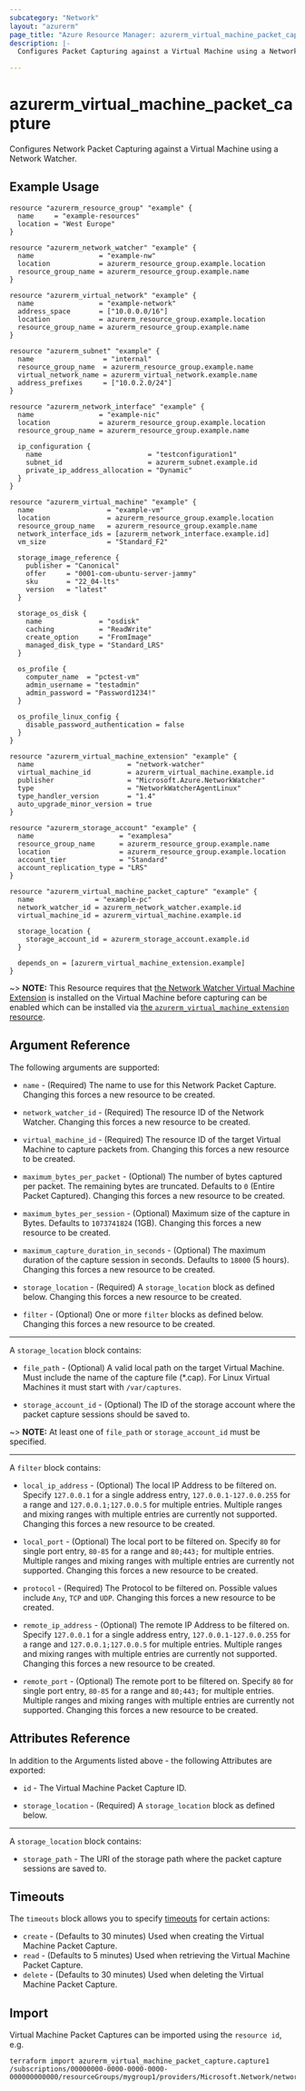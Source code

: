 ```yaml
---
subcategory: "Network"
layout: "azurerm"
page_title: "Azure Resource Manager: azurerm_virtual_machine_packet_capture"
description: |-
  Configures Packet Capturing against a Virtual Machine using a Network Watcher.

---
```


# azurerm_virtual_machine_packet_capture

Configures Network Packet Capturing against a Virtual Machine using a Network Watcher.

## Example Usage

```hcl
resource "azurerm_resource_group" "example" {
  name     = "example-resources"
  location = "West Europe"
}

resource "azurerm_network_watcher" "example" {
  name                = "example-nw"
  location            = azurerm_resource_group.example.location
  resource_group_name = azurerm_resource_group.example.name
}

resource "azurerm_virtual_network" "example" {
  name                = "example-network"
  address_space       = ["10.0.0.0/16"]
  location            = azurerm_resource_group.example.location
  resource_group_name = azurerm_resource_group.example.name
}

resource "azurerm_subnet" "example" {
  name                 = "internal"
  resource_group_name  = azurerm_resource_group.example.name
  virtual_network_name = azurerm_virtual_network.example.name
  address_prefixes     = ["10.0.2.0/24"]
}

resource "azurerm_network_interface" "example" {
  name                = "example-nic"
  location            = azurerm_resource_group.example.location
  resource_group_name = azurerm_resource_group.example.name

  ip_configuration {
    name                          = "testconfiguration1"
    subnet_id                     = azurerm_subnet.example.id
    private_ip_address_allocation = "Dynamic"
  }
}

resource "azurerm_virtual_machine" "example" {
  name                  = "example-vm"
  location              = azurerm_resource_group.example.location
  resource_group_name   = azurerm_resource_group.example.name
  network_interface_ids = [azurerm_network_interface.example.id]
  vm_size               = "Standard_F2"

  storage_image_reference {
    publisher = "Canonical"
    offer     = "0001-com-ubuntu-server-jammy"
    sku       = "22_04-lts"
    version   = "latest"
  }

  storage_os_disk {
    name              = "osdisk"
    caching           = "ReadWrite"
    create_option     = "FromImage"
    managed_disk_type = "Standard_LRS"
  }

  os_profile {
    computer_name  = "pctest-vm"
    admin_username = "testadmin"
    admin_password = "Password1234!"
  }

  os_profile_linux_config {
    disable_password_authentication = false
  }
}

resource "azurerm_virtual_machine_extension" "example" {
  name                       = "network-watcher"
  virtual_machine_id         = azurerm_virtual_machine.example.id
  publisher                  = "Microsoft.Azure.NetworkWatcher"
  type                       = "NetworkWatcherAgentLinux"
  type_handler_version       = "1.4"
  auto_upgrade_minor_version = true
}

resource "azurerm_storage_account" "example" {
  name                     = "examplesa"
  resource_group_name      = azurerm_resource_group.example.name
  location                 = azurerm_resource_group.example.location
  account_tier             = "Standard"
  account_replication_type = "LRS"
}

resource "azurerm_virtual_machine_packet_capture" "example" {
  name               = "example-pc"
  network_watcher_id = azurerm_network_watcher.example.id
  virtual_machine_id = azurerm_virtual_machine.example.id

  storage_location {
    storage_account_id = azurerm_storage_account.example.id
  }

  depends_on = [azurerm_virtual_machine_extension.example]
}
```

~> **NOTE:** This Resource requires that [the Network Watcher Virtual Machine Extension](https://docs.microsoft.com/azure/network-watcher/network-watcher-packet-capture-manage-portal#before-you-begin) is installed on the Virtual Machine before capturing can be enabled which can be installed via [the `azurerm_virtual_machine_extension` resource](virtual_machine_extension.html).

## Argument Reference

The following arguments are supported:

* `name` - (Required) The name to use for this Network Packet Capture. Changing this forces a new resource to be created.

* `network_watcher_id` - (Required) The resource ID of the Network Watcher. Changing this forces a new resource to be created.

* `virtual_machine_id` - (Required) The resource ID of the target Virtual Machine to capture packets from. Changing this forces a new resource to be created.

* `maximum_bytes_per_packet` - (Optional) The number of bytes captured per packet. The remaining bytes are truncated. Defaults to `0` (Entire Packet Captured). Changing this forces a new resource to be created.

* `maximum_bytes_per_session` - (Optional) Maximum size of the capture in Bytes. Defaults to `1073741824` (1GB). Changing this forces a new resource to be created.

* `maximum_capture_duration_in_seconds` - (Optional) The maximum duration of the capture session in seconds. Defaults to `18000` (5 hours). Changing this forces a new resource to be created.

* `storage_location` - (Required) A `storage_location` block as defined below. Changing this forces a new resource to be created.

* `filter` - (Optional) One or more `filter` blocks as defined below. Changing this forces a new resource to be created.

---

A `storage_location` block contains:

* `file_path` - (Optional) A valid local path on the target Virtual Machine. Must include the name of the capture file (*.cap). For Linux Virtual Machines it must start with `/var/captures`.

* `storage_account_id` - (Optional) The ID of the storage account where the packet capture sessions should be saved to.

~> **NOTE:** At least one of `file_path` or `storage_account_id` must be specified.

---

A `filter` block contains:

* `local_ip_address` - (Optional) The local IP Address to be filtered on. Specify `127.0.0.1` for a single address entry, `127.0.0.1-127.0.0.255` for a range and `127.0.0.1;127.0.0.5` for multiple entries. Multiple ranges and mixing ranges with multiple entries are currently not supported. Changing this forces a new resource to be created.

* `local_port` - (Optional) The local port to be filtered on. Specify `80` for single port entry, `80-85` for a range and `80;443;` for multiple entries. Multiple ranges and mixing ranges with multiple entries are currently not supported. Changing this forces a new resource to be created.

* `protocol` - (Required) The Protocol to be filtered on. Possible values include `Any`, `TCP` and `UDP`. Changing this forces a new resource to be created.

* `remote_ip_address` - (Optional) The remote IP Address to be filtered on. Specify `127.0.0.1` for a single address entry, `127.0.0.1-127.0.0.255` for a range and `127.0.0.1;127.0.0.5` for multiple entries. Multiple ranges and mixing ranges with multiple entries are currently not supported. Changing this forces a new resource to be created.

* `remote_port` - (Optional) The remote port to be filtered on. Specify `80` for single port entry, `80-85` for a range and `80;443;` for multiple entries. Multiple ranges and mixing ranges with multiple entries are currently not supported. Changing this forces a new resource to be created.

## Attributes Reference

In addition to the Arguments listed above - the following Attributes are exported:

* `id` - The Virtual Machine Packet Capture ID.

* `storage_location` - (Required) A `storage_location` block as defined below.

---

A `storage_location` block contains:

* `storage_path` - The URI of the storage path where the packet capture sessions are saved to.

## Timeouts

The `timeouts` block allows you to specify [timeouts](https://www.terraform.io/language/resources/syntax#operation-timeouts) for certain actions:

* `create` - (Defaults to 30 minutes) Used when creating the Virtual Machine Packet Capture.
* `read` - (Defaults to 5 minutes) Used when retrieving the Virtual Machine Packet Capture.
* `delete` - (Defaults to 30 minutes) Used when deleting the Virtual Machine Packet Capture.

## Import

Virtual Machine Packet Captures can be imported using the `resource id`, e.g.

```shell
terraform import azurerm_virtual_machine_packet_capture.capture1 /subscriptions/00000000-0000-0000-0000-000000000000/resourceGroups/mygroup1/providers/Microsoft.Network/networkWatchers/watcher1/packetCaptures/capture1
```
